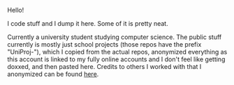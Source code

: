 Hello!

I code stuff and I dump it here. Some of it is pretty neat. 

Currently a university student studying computer science. The public stuff currently is mostly just school projects (those repos have the prefix "UniProj-"), which I copied from the actual repos, anonymized everything as this account is linked to my fully online accounts and I don't feel like getting doxxed, and then pasted here. Credits to others I worked with that I anonymized can be found [here](https://github.com/bananathrowingmachine/bananathrowingmachine/blob/main/UniProjCreds.md).


